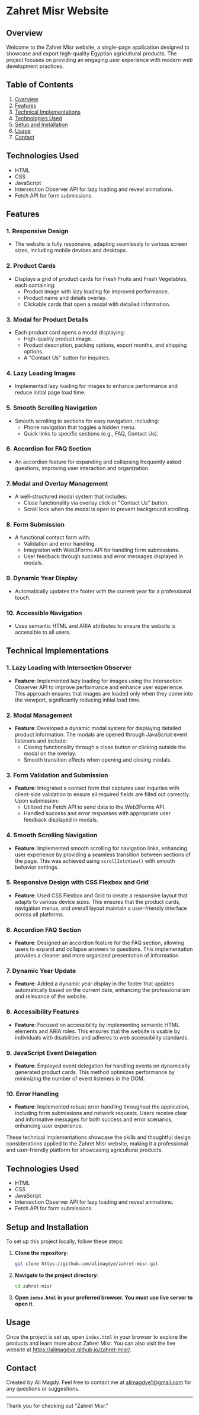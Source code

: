 # Zahret Misr Website

## Overview

Welcome to the Zahret Misr website, a single-page application designed to showcase and export high-quality Egyptian agricultural products. The project focuses on providing an engaging user experience with modern web development practices.

## Table of Contents

1. [Overview](#Overview)
2. [Features](#Features)
3. [Technical Implementations](#Technical-Implementations)
4. [Technologies Used](#technologies-used)
5. [Setup and Installation](#setup-and-installation)
6. [Usage](#usage)
7. [Contact](#contact)

## Technologies Used
- HTML
- CSS
- JavaScript
- Intersection Observer API for lazy loading and reveal animations.
- Fetch API for form submissions.

## Features

### 1. Responsive Design
- The website is fully responsive, adapting seamlessly to various screen sizes, including mobile devices and desktops.

### 2. Product Cards
- Displays a grid of product cards for Fresh Fruits and Fresh Vegetables, each containing:
  - Product image with lazy loading for improved performance.
  - Product name and details overlay.
  - Clickable cards that open a modal with detailed information.

### 3. Modal for Product Details
- Each product card opens a modal displaying:
  - High-quality product image.
  - Product description, packing options, export months, and shipping options.
  - A "Contact Us" button for inquiries.

### 4. Lazy Loading Images
- Implemented lazy loading for images to enhance performance and reduce initial page load time.

### 5. Smooth Scrolling Navigation
- Smooth scrolling to sections for easy navigation, including:
  - Phone navigation that toggles a hidden menu.
  - Quick links to specific sections (e.g., FAQ, Contact Us).

### 6. Accordion for FAQ Section
- An accordion feature for expanding and collapsing frequently asked questions, improving user interaction and organization.

### 7. Modal and Overlay Management
- A well-structured modal system that includes:
  - Close functionality via overlay click or "Contact Us" button.
  - Scroll lock when the modal is open to prevent background scrolling.

### 8. Form Submission
- A functional contact form with:
  - Validation and error handling.
  - Integration with Web3Forms API for handling form submissions.
  - User feedback through success and error messages displayed in modals.

### 9. Dynamic Year Display
- Automatically updates the footer with the current year for a professional touch.

### 10. Accessible Navigation
- Uses semantic HTML and ARIA attributes to ensure the website is accessible to all users.


## Technical Implementations

### 1. Lazy Loading with Intersection Observer
- **Feature**: Implemented lazy loading for images using the Intersection Observer API to improve performance and enhance user experience. This approach ensures that images are loaded only when they come into the viewport, significantly reducing initial load time.

### 2. Modal Management
- **Feature**: Developed a dynamic modal system for displaying detailed product information. The modals are opened through JavaScript event listeners and include:
  - Closing functionality through a close button or clicking outside the modal on the overlay.
  - Smooth transition effects when opening and closing modals.

### 3. Form Validation and Submission
- **Feature**: Integrated a contact form that captures user inquiries with client-side validation to ensure all required fields are filled out correctly. Upon submission:
  - Utilized the Fetch API to send data to the Web3Forms API.
  - Handled success and error responses with appropriate user feedback displayed in modals.

### 4. Smooth Scrolling Navigation
- **Feature**: Implemented smooth scrolling for navigation links, enhancing user experience by providing a seamless transition between sections of the page. This was achieved using `scrollIntoView()` with smooth behavior settings.

### 5. Responsive Design with CSS Flexbox and Grid
- **Feature**: Used CSS Flexbox and Grid to create a responsive layout that adapts to various device sizes. This ensures that the product cards, navigation menus, and overall layout maintain a user-friendly interface across all platforms.

### 6. Accordion FAQ Section
- **Feature**: Designed an accordion feature for the FAQ section, allowing users to expand and collapse answers to questions. This implementation provides a cleaner and more organized presentation of information.

### 7. Dynamic Year Update
- **Feature**: Added a dynamic year display in the footer that updates automatically based on the current date, enhancing the professionalism and relevance of the website.

### 8. Accessibility Features
- **Feature**: Focused on accessibility by implementing semantic HTML elements and ARIA roles. This ensures that the website is usable by individuals with disabilities and adheres to web accessibility standards.

### 9. JavaScript Event Delegation
- **Feature**: Employed event delegation for handling events on dynamically generated product cards. This method optimizes performance by minimizing the number of event listeners in the DOM.

### 10. Error Handling
- **Feature**: Implemented robust error handling throughout the application, including form submissions and network requests. Users receive clear and informative messages for both success and error scenarios, enhancing user experience.

These technical implementations showcase the skills and thoughtful design considerations applied to the Zahret Misr website, making it a professional and user-friendly platform for showcasing agricultural products.
  

## Technologies Used
- HTML
- CSS
- JavaScript
- Intersection Observer API for lazy loading and reveal animations.
- Fetch API for form submissions.

## Setup and Installation

To set up this project locally, follow these steps:

1. **Clone the repository**:
    ```bash
    git clone https://github.com/alimagdye/zahret-misr.git
    ```
2. **Navigate to the project directory**:
    ```bash
    cd zahret-misr
    ```
3. **Open `index.html` in your preferred browser. You must use live server to open it**.

## Usage

Once the project is set up, open `index.html` in your browser to explore the products and learn more about Zahret Misr. You can also visit the live website at https://alimagdye.github.io/zahret-misr/.

## Contact

Created by Ali Magdy. Feel free to contact me at alimagdye1@gmail.com for any questions or suggestions.

---

Thank you for checking out "Zahret Misr."
